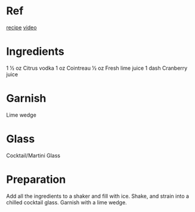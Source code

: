 # Ref
[recipe](https://www.liquor.com/recipes/cosmopolitan)
[video](https://www.liquor.com/video/cosmopolitan)

# Ingredients
1 1⁄2 oz Citrus vodka
1 oz Cointreau
1⁄2 oz Fresh lime juice
1 dash Cranberry juice

# Garnish
Lime wedge

# Glass
Cocktail/Martini Glass

# Preparation
Add all the ingredients to a shaker and fill with ice.
Shake, and strain into a chilled cocktail glass.
Garnish with a lime wedge.


